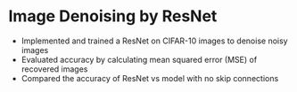 # Image Denoising by ResNet

- Implemented and trained a ResNet on CIFAR-10 images to denoise noisy images
- Evaluated accuracy by calculating mean squared error (MSE) of recovered images
- Compared the accuracy of ResNet vs model with no skip connections
